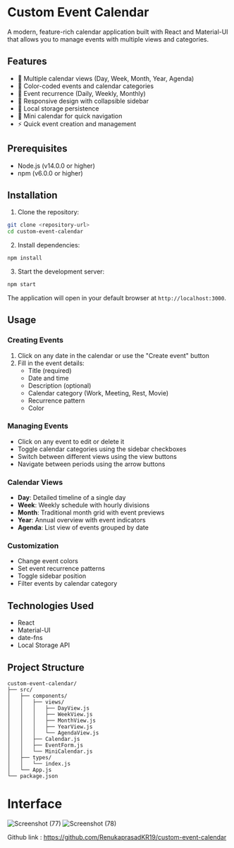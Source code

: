 # Custom Event Calendar

A modern, feature-rich calendar application built with React and Material-UI that allows you to manage events with multiple views and categories.

## Features

- 📅 Multiple calendar views (Day, Week, Month, Year, Agenda)
- 🎨 Color-coded events and calendar categories
- 🔄 Event recurrence (Daily, Weekly, Monthly)
- 📱 Responsive design with collapsible sidebar
- 💾 Local storage persistence
- 🎯 Mini calendar for quick navigation
- ⚡ Quick event creation and management

## Prerequisites

- Node.js (v14.0.0 or higher)
- npm (v6.0.0 or higher)

## Installation

1. Clone the repository:
```bash
git clone <repository-url>
cd custom-event-calendar
```

2. Install dependencies:
```bash
npm install
```

3. Start the development server:
```bash
npm start
```

The application will open in your default browser at `http://localhost:3000`.

## Usage

### Creating Events
1. Click on any date in the calendar or use the "Create event" button
2. Fill in the event details:
   - Title (required)
   - Date and time
   - Description (optional)
   - Calendar category (Work, Meeting, Rest, Movie)
   - Recurrence pattern
   - Color

### Managing Events
- Click on any event to edit or delete it
- Toggle calendar categories using the sidebar checkboxes
- Switch between different views using the view buttons
- Navigate between periods using the arrow buttons

### Calendar Views
- **Day**: Detailed timeline of a single day
- **Week**: Weekly schedule with hourly divisions
- **Month**: Traditional month grid with event previews
- **Year**: Annual overview with event indicators
- **Agenda**: List view of events grouped by date

### Customization
- Change event colors
- Set event recurrence patterns
- Toggle sidebar position
- Filter events by calendar category

## Technologies Used

- React
- Material-UI
- date-fns
- Local Storage API

## Project Structure

```
custom-event-calendar/
├── src/
│   ├── components/
│   │   ├── views/
│   │   │   ├── DayView.js
│   │   │   ├── WeekView.js
│   │   │   ├── MonthView.js
│   │   │   ├── YearView.js
│   │   │   └── AgendaView.js
│   │   ├── Calendar.js
│   │   ├── EventForm.js
│   │   └── MiniCalendar.js
│   ├── types/
│   │   └── index.js
│   └── App.js
└── package.json
```


# Interface
![Screenshot (77)](https://github.com/user-attachments/assets/b99a0afa-4da5-4ce3-af4c-19cb1c9c0036)
![Screenshot (78)](https://github.com/user-attachments/assets/8a92b8d3-1a63-4e09-9d73-22b2a84e3d04)



Github link : https://github.com/RenukaprasadKR19/custom-event-calendar


